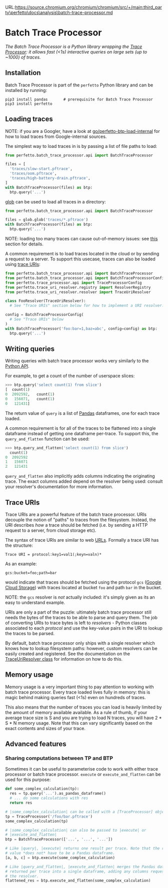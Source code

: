 URL:https://source.chromium.org/chromium/chromium/src/+/main:third_party\perfetto\docs\analysis\batch-trace-processor.md
# Batch Trace Processor

_The Batch Trace Processor is a Python library wrapping the
[Trace Processor](/docs/analysis/trace-processor.md): it allows fast (<1s)
interactive queries on large sets (up to ~1000) of traces._

## Installation

Batch Trace Processor is part of the `perfetto` Python library and can be
installed by running:

```shell
pip3 install pandas       # prerequisite for Batch Trace Processor
pip3 install perfetto
```

## Loading traces
NOTE: if you are a Googler, have a look at
[go/perfetto-btp-load-internal](http://goto.corp.google.com/perfetto-btp-load-internal) for how to load traces from Google-internal sources.

The simplest way to load traces in is by passing a list of file paths to load:
```python
from perfetto.batch_trace_processor.api import BatchTraceProcessor

files = [
  'traces/slow-start.pftrace',
  'traces/oom.pftrace',
  'traces/high-battery-drain.pftrace',
]
with BatchTraceProcessor(files) as btp:
  btp.query('...')
```

[glob](https://docs.python.org/3/library/glob.html) can be used to load
all traces in a directory:
```python
from perfetto.batch_trace_processor.api import BatchTraceProcessor

files = glob.glob('traces/*.pftrace')
with BatchTraceProcessor(files) as btp:
  btp.query('...')
```

NOTE: loading too many traces can cause out-of-memory issues: see
[this](/docs/analysis/batch-trace-processor#memory-usage) section for details.

A common requirement is to load traces located in the cloud or by sending
a request to a server. To support this usecase, traces can also be loaded
using [trace URIs](/docs/analysis/batch-trace-processor#trace-uris):
```python
from perfetto.batch_trace_processor.api import BatchTraceProcessor
from perfetto.batch_trace_processor.api import BatchTraceProcessorConfig
from perfetto.trace_processor.api import TraceProcessorConfig
from perfetto.trace_uri_resolver.registry import ResolverRegistry
from perfetto.trace_uri_resolver.resolver import TraceUriResolver

class FooResolver(TraceUriResolver):
  # See "Trace URIs" section below for how to implement a URI resolver.

config = BatchTraceProcessorConfig(
  # See "Trace URIs" below
)
with BatchTraceProcessor('foo:bar=1,baz=abc', config=config) as btp:
  btp.query('...')
```

## Writing queries
Writing queries with batch trace processor works very similarly to the
[Python API](/docs/analysis/batch-trace-processor#python-api).

For example, to get a count of the number of userspace slices:
```python
>>> btp.query('select count(1) from slice')
[  count(1)
0  2092592,   count(1)
0   156071,   count(1)
0   121431]
```
The return value of `query` is a list of [Pandas](https://pandas.pydata.org/)
dataframes, one for each trace loaded.

A common requirement is for all of the traces to be flattened into a
single dataframe instead of getting one dataframe per-trace. To support this,
the `query_and_flatten` function can be used:
```python
>>> btp.query_and_flatten('select count(1) from slice')
  count(1)
0  2092592
1   156071
2   121431
```

`query_and_flatten` also implicitly adds columns indicating the originating
trace. The exact columns added depend on the resolver being used: consult your
resolver's documentation for more information.

## Trace URIs
Trace URIs are a powerful feature of the batch trace processor. URIs decouple
the notion of "paths" to traces from the filesystem. Instead, the URI
describes *how* a trace should be fetched (i.e. by sending a HTTP request
to a server, from cloud storage etc).

The syntax of trace URIs are similar to web
[URLs](https://en.wikipedia.org/wiki/URL). Formally a trace URI has the
structure:
```
Trace URI = protocol:key1=val1(;keyn=valn)*
```

As an example:
```
gcs:bucket=foo;path=bar
```
would indicate that traces should be fetched using the protocol `gcs`
([Google Cloud Storage](https://cloud.google.com/storage)) with traces
located at bucket `foo` and path `bar` in the bucket.

NOTE: the `gcs` resolver is *not* actually included: it's simply given as its
an easy to understand example.

URIs are only a part of the puzzle: ultimately batch trace processor still needs
the bytes of the traces to be able to parse and query them. The job of
converting URIs to trace bytes is left to *resolvers* - Python
classes associated to each *protocol* and use the key-value pairs in the URI
to lookup the traces to be parsed.

By default, batch trace processor only ships with a single resolver which knows
how to lookup filesystem paths: however, custom resolvers can be easily
created and registered. See the documentation on the
[TraceUriResolver class](https://cs.android.com/android/platform/superproject/main/+/main:external/perfetto/python/perfetto/trace_uri_resolver/resolver.py;l=56?q=resolver.py)
for information on how to do this.

## Memory usage
Memory usage is a very important thing to pay attention to working with batch
trace processor. Every trace loaded lives fully in memory: this is magic behind
making queries fast (<1s) even on hundreds of traces.

This also means that the number of traces you can load is heavily limited by
the amount of memory available available. As a rule of thumb, if your
average trace size is S and you are trying to load N traces, you will have
2 * S * N memory usage. Note that this can vary significantly based on the
exact contents and sizes of your trace.

## Advanced features
### Sharing computations between TP and BTP
Sometimes it can be useful to parameterise code to work with either trace
processor or batch trace processor. `execute` or `execute_and_flatten`
can be used for this purpose:
```python
def some_complex_calculation(tp):
  res = tp.query('...').as_pandas_dataframe()
  # ... do some calculations with res
  return res

# |some_complex_calculation| can be called with a [TraceProcessor] object:
tp = TraceProcessor('/foo/bar.pftrace')
some_complex_calculation(tp)

# |some_complex_calculation| can also be passed to |execute| or
# |execute_and_flatten|
btp = BatchTraceProcessor(['...', '...', '...'])

# Like |query|, |execute| returns one result per trace. Note that the returned
# value *does not* have to be a Pandas dataframe.
[a, b, c] = btp.execute(some_complex_calculation)

# Like |query_and_flatten|, |execute_and_flatten| merges the Pandas dataframes
# returned per trace into a single dataframe, adding any columns requested by
# the resolver.
flattened_res = btp.execute_and_flatten(some_complex_calculation)
```
